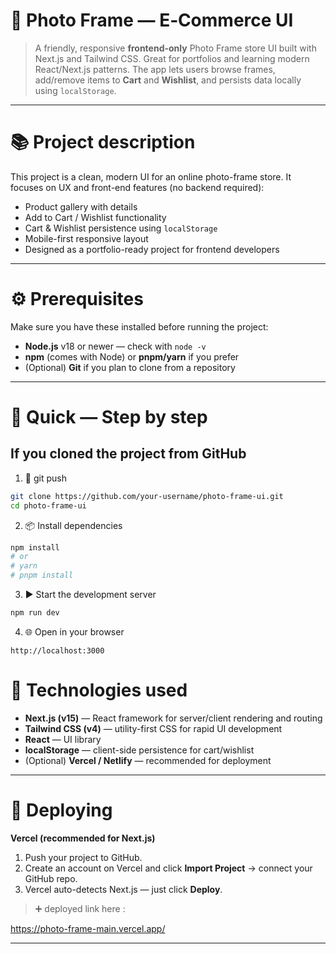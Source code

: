 

# 📸 Photo Frame — E‑Commerce UI

> A friendly, responsive **frontend-only** Photo Frame store UI built with Next.js and Tailwind CSS. Great for portfolios and learning modern React/Next.js patterns. The app lets users browse frames, add/remove items to **Cart** and **Wishlist**, and persists data locally using `localStorage`.

---

# 📚 Project description

This project is a clean, modern UI for an online photo-frame store. It focuses on UX and front-end features (no backend required):

* Product gallery with details
* Add to Cart / Wishlist functionality
* Cart & Wishlist persistence using `localStorage`
* Mobile-first responsive layout
* Designed as a portfolio-ready project for frontend developers

---

# ⚙️ Prerequisites

Make sure you have these installed before running the project:

* **Node.js** v18 or newer — check with `node -v`
* **npm** (comes with Node) or **pnpm/yarn** if you prefer
* (Optional) **Git** if you plan to clone from a repository

---

# 🚀 Quick — Step by step 

##  If you cloned the project from GitHub

1. 🔁 git push

```bash
git clone https://github.com/your-username/photo-frame-ui.git
cd photo-frame-ui
```

2. 📦 Install dependencies

```bash
npm install
# or
# yarn
# pnpm install
```

3. ▶️ Start the development server

```bash
npm run dev
```

4. 🌐 Open in your browser

```
http://localhost:3000
```


# 🧩 Technologies used

* **Next.js (v15)** — React framework for server/client rendering and routing
* **Tailwind CSS (v4)** — utility-first CSS for rapid UI development
* **React** — UI library
* **localStorage** — client-side persistence for cart/wishlist
* (Optional) **Vercel / Netlify** — recommended for deployment

---

# 🚢 Deploying 

**Vercel (recommended for Next.js)**

1. Push your project to GitHub.
2. Create an account on Vercel and click **Import Project** → connect your GitHub repo.
3. Vercel auto-detects Next.js — just click **Deploy**.

> ➕ deployed link here :

https://photo-frame-main.vercel.app/

---

